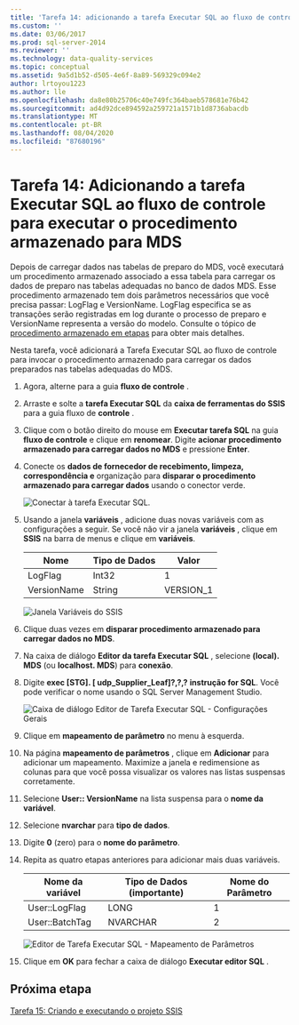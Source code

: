 ```yaml
---
title: 'Tarefa 14: adicionando a tarefa Executar SQL ao fluxo de controle para executar o procedimento armazenado para o MDS | Microsoft Docs'
ms.custom: ''
ms.date: 03/06/2017
ms.prod: sql-server-2014
ms.reviewer: ''
ms.technology: data-quality-services
ms.topic: conceptual
ms.assetid: 9a5d1b52-d505-4e6f-8a89-569329c094e2
author: lrtoyou1223
ms.author: lle
ms.openlocfilehash: da8e80b25706c40e749fc364baeb578681e76b42
ms.sourcegitcommit: ad4d92dce894592a259721a1571b1d8736abacdb
ms.translationtype: MT
ms.contentlocale: pt-BR
ms.lasthandoff: 08/04/2020
ms.locfileid: "87680196"
---
```

# <a name="task-14-adding-execute-sql-task-to-control-flow-to-run-the-stored-procedure-for-mds"></a>Tarefa 14: Adicionando a tarefa Executar SQL ao fluxo de controle para executar o procedimento armazenado para MDS
  Depois de carregar dados nas tabelas de preparo do MDS, você executará um procedimento armazenado associado a essa tabela para carregar os dados de preparo nas tabelas adequadas no banco de dados MDS. Esse procedimento armazenado tem dois parâmetros necessários que você precisa passar: LogFlag e VersionName. LogFlag especifica se as transações serão registradas em log durante o processo de preparo e VersionName representa a versão do modelo. Consulte o tópico de [procedimento armazenado em etapas](https://msdn.microsoft.com/library/hh231028.aspx) para obter mais detalhes.

 Nesta tarefa, você adicionará a Tarefa Executar SQL ao fluxo de controle para invocar o procedimento armazenado para carregar os dados preparados nas tabelas adequadas do MDS.

1.  Agora, alterne para a guia **fluxo de controle** .

2.  Arraste e solte a **tarefa Executar SQL** da **caixa de ferramentas do SSIS** para a guia fluxo de **controle** .

3.  Clique com o botão direito do mouse em **Executar tarefa SQL** na guia **fluxo de controle** e clique em **renomear**. Digite **acionar procedimento armazenado para carregar dados no MDS** e pressione **Enter**.

4.  Conecte os **dados de fornecedor de recebimento, limpeza, correspondência e** organização para **disparar o procedimento armazenado para carregar dados** usando o conector verde.

     ![Conectar à tarefa Executar SQL.](../../2014/tutorials/media/et-addingesqltasktocftorunthespformds-01.jpg "Conectar à tarefa Executar SQL.")

5.  Usando a janela **variáveis** , adicione duas novas variáveis com as configurações a seguir. Se você não vir a janela **variáveis** , clique em **SSIS** na barra de menus e clique em **variáveis**.

    |Nome|Tipo de Dados|Valor|
    |----------|---------------|-----------|
    |LogFlag|Int32|1|
    |VersionName|String|VERSION_1|

     ![Janela Variáveis do SSIS](../../2014/tutorials/media/et-addingesqltasktocftorunthespformds-02.jpg "Janela Variáveis do SSIS")

6.  Clique duas vezes em **disparar procedimento armazenado para carregar dados no MDS**.

7.  Na caixa de diálogo **Editor da tarefa Executar SQL** , selecione **(local). MDS** (ou **localhost. MDS**) para **conexão**.

8.  Digite **exec [STG]. [ udp_Supplier_Leaf]?,?,?** **instrução for SQL**. Você pode verificar o nome usando o SQL Server Management Studio.

     ![Caixa de diálogo Editor de Tarefa Executar SQL - Configurações Gerais](../../2014/tutorials/media/et-addingesqltasktocftorunthespformds-03.jpg "Caixa de diálogo Editor de Tarefa Executar SQL - Configurações Gerais")

9. Clique em **mapeamento de parâmetro** no menu à esquerda.

10. Na página **mapeamento de parâmetros** , clique em **Adicionar** para adicionar um mapeamento. Maximize a janela e redimensione as colunas para que você possa visualizar os valores nas listas suspensas corretamente.

11. Selecione **User:: VersionName** na lista suspensa para o **nome da variável**.

12. Selecione **nvarchar** para **tipo de dados**.

13. Digite **0** (zero) para o **nome do parâmetro**.

14. Repita as quatro etapas anteriores para adicionar mais duas variáveis.

    |Nome da variável|Tipo de Dados (importante)|Nome do Parâmetro|
    |-------------------|-----------------------------|--------------------|
    |User::LogFlag|LONG|1|
    |User::BatchTag|NVARCHAR|2|

     ![Editor de Tarefa Executar SQL - Mapeamento de Parâmetros](../../2014/tutorials/media/et-addingesqltasktocftorunthespformds-04.jpg "Editor de Tarefa Executar SQL - Mapeamento de Parâmetros")

15. Clique em **OK** para fechar a caixa de diálogo **Executar editor SQL** .

## <a name="next-step"></a>Próxima etapa
 [Tarefa 15: Criando e executando o projeto SSIS](../../2014/tutorials/task-15-building-and-running-the-ssis-project.md)


